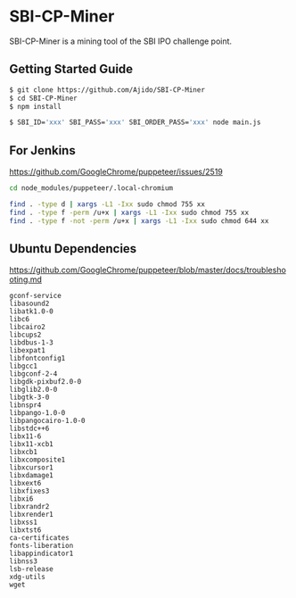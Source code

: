 # SBI-CP-Miner

SBI-CP-Miner is a mining tool of the SBI IPO challenge point.

## Getting Started Guide

```bash
$ git clone https://github.com/Ajido/SBI-CP-Miner
$ cd SBI-CP-Miner
$ npm install

$ SBI_ID='xxx' SBI_PASS='xxx' SBI_ORDER_PASS='xxx' node main.js
```

## For Jenkins

https://github.com/GoogleChrome/puppeteer/issues/2519

```bash
cd node_modules/puppeteer/.local-chromium

find . -type d | xargs -L1 -Ixx sudo chmod 755 xx
find . -type f -perm /u+x | xargs -L1 -Ixx sudo chmod 755 xx
find . -type f -not -perm /u+x | xargs -L1 -Ixx sudo chmod 644 xx
```

## Ubuntu Dependencies

https://github.com/GoogleChrome/puppeteer/blob/master/docs/troubleshooting.md

```
gconf-service
libasound2
libatk1.0-0
libc6
libcairo2
libcups2
libdbus-1-3
libexpat1
libfontconfig1
libgcc1
libgconf-2-4
libgdk-pixbuf2.0-0
libglib2.0-0
libgtk-3-0
libnspr4
libpango-1.0-0
libpangocairo-1.0-0
libstdc++6
libx11-6
libx11-xcb1
libxcb1
libxcomposite1
libxcursor1
libxdamage1
libxext6
libxfixes3
libxi6
libxrandr2
libxrender1
libxss1
libxtst6
ca-certificates
fonts-liberation
libappindicator1
libnss3
lsb-release
xdg-utils
wget
```

